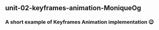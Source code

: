 ## unit-02-keyframes-animation-MoniqueOg

### A short example of Keyframes Animation implementation :wink:
